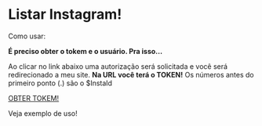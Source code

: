 # Listar Instagram!

Como usar:

<b>É preciso obter o tokem e o usuário. Pra isso...</b>

Ao clicar no link abaixo uma autorização será solicitada e você será redirecionado a meu site. <b>Na URL você terá o TOKEN!</b> Os números antes do primeiro ponto (.) são o $InstaId

<a href='https://www.instagram.com/oauth/authorize/?client_id=1c86605483794e6180c8297bb5a5eb0b&redirect_uri=https://robsonvleite.com&response_type=token&scope=basic'>OBTER TOKEM!</a>

Veja exemplo de uso!
